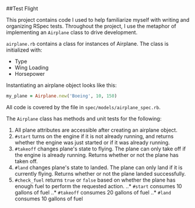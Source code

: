 ##Test Flight

This project contains code I used to help familiarize myself with writing and organizing RSpec tests. Throughout the project, I use the metaphor of implementing an `Airplane` class to drive development.

`airplane.rb` contains a class for instances of Airplane. The class is initialized with:
* Type
* Wing Loading
* Horsepower

Instantiating an airplane object looks like this:
```ruby
my_plane = Airplane.new('Boeing', 10, 150)
```

All code is covered by the file in `spec/models/airplane_spec.rb`.

The `Airplane` class has methods and unit tests for the following:

1. All plane attributes are accessible after creating an airplane object.
2. `#start` turns on the engine if it is not already running, and returns whether the engine was just started or if it was already running.
3. `#takeoff` changes plane's state to flying. The plane can only take off if the engine is already running. Returns whether or not the plane has taken off.
4. `#land` changes plane's state to landed. The plane can only land if it is currently flying. Returns whether or not the plane landed successfully.
5. `#check_fuel` returns `true` or `false` based on whether the plane has enough fuel to perform the requested action.
..* `#start` consumes 10 gallons of fuel
..* `#takeoff` consumes 20 gallons of fuel
..* `#land` consumes 10 gallons of fuel
